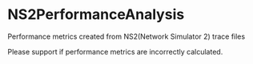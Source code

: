# NS2PerformanceAnalysis
Performance metrics created from NS2(Network Simulator 2) trace files

Please support if performance metrics are incorrectly calculated.
